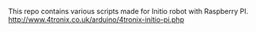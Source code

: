 This repo contains various scripts made for Initio robot with Raspberry PI.
http://www.4tronix.co.uk/arduino/4tronix-initio-pi.php
